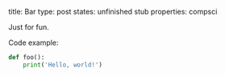 title:      Bar
type:       post
states:     unfinished
            stub
properties: compsci

Just for fun.

Code example:

```python
def foo():
    print('Hello, world!')
```
